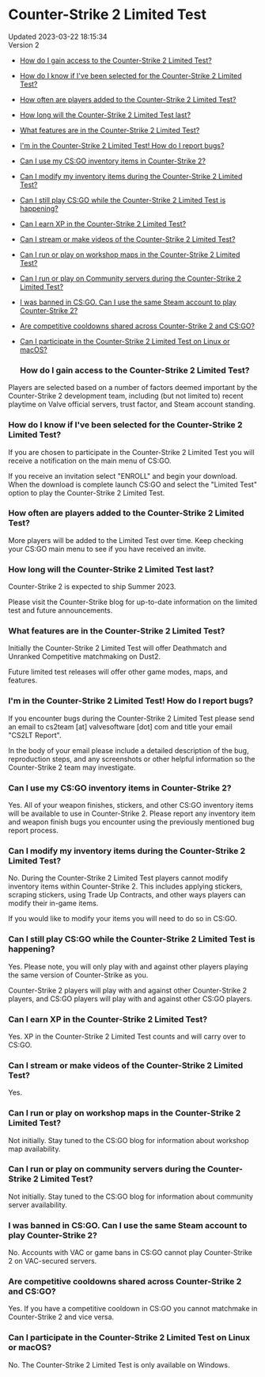 # Counter-Strike 2 Limited Test
Updated 2023-03-22 18:15:34  
Version 2  

* [How do I gain access to the Counter-Strike 2 Limited Test?](#access)
* [How do I know if I've been selected for the Counter-Strike 2 Limited Test?](#selected)
* [How often are players added to the Counter-Strike 2 Limited Test?](#often)
* [How long will the Counter-Strike 2 Limited Test last?](#duration)
* [What features are in the Counter-Strike 2 Limited Test?](#features)
* [I'm in the Counter-Strike 2 Limited Test! How do I report bugs?](#bugreport)
* [Can I use my CS:GO inventory items in Counter-Strike 2?](#inventory)
* [Can I modify my inventory items during the Counter-Strike 2 Limited Test?](#modifyinv)
* [Can I still play CS:GO while the Counter-Strike 2 Limited Test is happening?](#playcsgo)
* [Can I earn XP in the Counter-Strike 2 Limited Test?](#earnxp)
* [Can I stream or make videos of the Counter-Strike 2 Limited Test?](#stream)
* [Can I run or play on workshop maps in the Counter-Strike 2 Limited Test?](#workshop)
* [Can I run or play on Community servers during the Counter-Strike 2 Limited Test?](#commserver)
* [I was banned in CS:GO. Can I use the same Steam account to play Counter-Strike 2?](#banned)
* [Are competitive cooldowns shared across Counter-Strike 2 and CS:GO?](#cooldowns)
* [Can I participate in the Counter-Strike 2 Limited Test on Linux or macOS?](#cs2ltos)
  
  ### How do I gain access to the Counter-Strike 2 Limited Test?
Players are selected based on a number of factors deemed important by the Counter-Strike 2 development team, including (but not limited to) recent playtime on Valve official servers, trust factor, and Steam account standing.  
  ### How do I know if I've been selected for the Counter-Strike 2 Limited Test?
If you are chosen to participate in the Counter-Strike 2 Limited Test you will receive a notification on the main menu of CS:GO.   
  
If you receive an invitation select "ENROLL" and begin your download. When the download is complete launch CS:GO and select the "Limited Test" option to play the Counter-Strike 2 Limited Test.  
  ### How often are players added to the Counter-Strike 2 Limited Test?
More players will be added to the Limited Test over time. Keep checking your CS:GO main menu to see if you have received an invite.  
  ### How long will the Counter-Strike 2 Limited Test last?
Counter-Strike 2 is expected to ship Summer 2023.   
  
Please visit the Counter-Strike blog for up-to-date information on the limited test and future announcements.  
  ### What features are in the Counter-Strike 2 Limited Test?
Initially the Counter-Strike 2 Limited Test will offer Deathmatch and Unranked Competitive matchmaking on Dust2.   
  
Future limited test releases will offer other game modes, maps, and features.  
  ### I'm in the Counter-Strike 2 Limited Test! How do I report bugs?
If you encounter bugs during the Counter-Strike 2 Limited Test please send an email to cs2team [at] valvesoftware [dot] com and title your email "CS2LT Report".  
  
In the body of your email please include a detailed description of the bug, reproduction steps, and any screenshots or other helpful information so the Counter-Strike 2 team may investigate.  
  ### Can I use my CS:GO inventory items in Counter-Strike 2?
Yes. All of your weapon finishes, stickers, and other CS:GO inventory items will be available to use in Counter-Strike 2. Please report any inventory item and weapon finish bugs you encounter using the previously mentioned bug report process.  
  ### Can I modify my inventory items during the Counter-Strike 2 Limited Test?
No. During the Counter-Strike 2 Limited Test players cannot modify inventory items within Counter-Strike 2. This includes applying stickers, scraping stickers, using Trade Up Contracts, and other ways players can modify their in-game items.  
  
If you would like to modify your items you will need to do so in CS:GO.  
  ### Can I still play CS:GO while the Counter-Strike 2 Limited Test is happening?
Yes. Please note, you will only play with and against other players playing the same version of Counter-Strike as you.   
  
Counter-Strike 2 players will play with and against other Counter-Strike 2 players, and CS:GO players will play with and against other CS:GO players.  
  ### Can I earn XP in the Counter-Strike 2 Limited Test?
Yes. XP in the Counter-Strike 2 Limited Test counts and will carry over to CS:GO.  
  ### Can I stream or make videos of the Counter-Strike 2 Limited Test?
Yes.  
  ### Can I run or play on workshop maps in the Counter-Strike 2 Limited Test?
Not initially. Stay tuned to the CS:GO blog for information about workshop map availability.  
  ### Can I run or play on community servers during the Counter-Strike 2 Limited Test?
Not initially. Stay tuned to the CS:GO blog for information about community server availability.  
  ### I was banned in CS:GO. Can I use the same Steam account to play Counter-Strike 2?
No. Accounts with VAC or game bans in CS:GO cannot play Counter-Strike 2 on VAC-secured servers.  
  ### Are competitive cooldowns shared across Counter-Strike 2 and CS:GO?
Yes. If you have a competitive cooldown in CS:GO you cannot matchmake in Counter-Strike 2 and vice versa.  
  ### Can I participate in the Counter-Strike 2 Limited Test on Linux or macOS?
No. The Counter-Strike 2 Limited Test is only available on Windows.